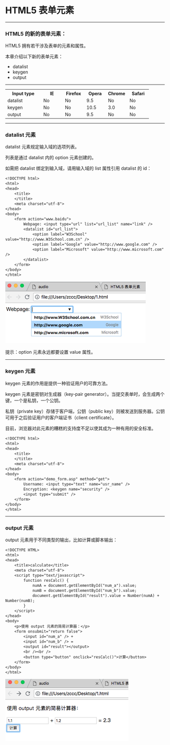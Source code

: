 # HTML5 表单元素

---

### HTML5 的新的表单元素：

HTML5 拥有若干涉及表单的元素和属性。

本章介绍以下新的表单元素：

* datalist
* keygen
* output

---

<table class="dataintable">
<tr>
<th style="width:25%;">Input type</th>
<th style="width:15%;">IE</th>
<th style="width:15%;">Firefox</th>
<th style="width:15%;">Opera</th>
<th style="width:15%;">Chrome</th>
<th style="width:15%;">Safari</th>
</tr>

<tr>
<td>datalist</td>
<td><span class="marked">No</span></td>
<td><span class="marked">No</span></td>
<td>9.5</td>
<td><span class="marked">No</span></td>
<td><span class="marked">No</span></td>
</tr>

<tr>
<td>keygen</td>
<td><span class="marked">No</span></td>
<td><span class="marked">No</span></td>
<td>10.5</td>
<td>3.0</td>
<td><span class="marked">No</span></td>
</tr>

<tr>
<td>output</td>
<td><span class="marked">No</span></td>
<td><span class="marked">No</span></td>
<td>9.5</td>
<td><span class="marked">No</span></td>
<td><span class="marked">No</span></td>
</tr>
</table>

---

### datalist 元素


datalist 元素规定输入域的选项列表。

列表是通过 datalist 内的 option 元素创建的。

如需把 datalist 绑定到输入域，请用输入域的 list 属性引用 datalist 的 id：

```
<!DOCTYPE html>
<html>
<head>
    <title>
    </title>
    <meta charset="utf-8">
</head>
<body>
    <form action="www.baidu">
        Webpage: <input type="url" list="url_list" name="link" />
        <datalist id="url_list">
            <option label="W3School" value="http://www.W3School.com.cn" />
            <option label="Google" value="http://www.google.com" />
            <option label="Microsoft" value="http://www.microsoft.com" />
        </datalist>
    </form>
</body>
</html>
```

![datalist](img/datalist.png)

提示：option 元素永远都要设置 value 属性。

---

### keygen 元素

keygen 元素的作用是提供一种验证用户的可靠方法。

keygen 元素是密钥对生成器（key-pair generator）。当提交表单时，会生成两个键，一个是私钥，一个公钥。

私钥（private key）存储于客户端，公钥（public key）则被发送到服务器。公钥可用于之后验证用户的客户端证书（client certificate）。

目前，浏览器对此元素的糟糕的支持度不足以使其成为一种有用的安全标准。

```
<!DOCTYPE html>
<html>
<head>
    <title>
    </title>
    <meta charset="utf-8">
</head>
<body>
    <form action="demo_form.asp" method="get">
        Username: <input type="text" name="usr_name" />
        Encryption: <keygen name="security" />
        <input type="submit" />
    </form>
</body>
</html>
```

---

### output 元素

output 元素用于不同类型的输出，比如计算或脚本输出：

```
<!DOCTYPE HTML>
<html>
<head>
    <title>calculate</title>
    <meta charset="utf-8">
    <script type="text/javascript">
        function resCalc() {
            numA = document.getElementById("num_a").value;
            numB = document.getElementById("num_b").value;
            document.getElementById("result").value = Number(numA) + Number(numB);
        }
    </script>
</head>
<body>
    <p>使用 output 元素的简易计算器：</p>
    <form onsubmit="return false">
        <input id="num_a" /> +
        <input id="num_b" /> =
        <output id="result"></output>
        <br /><br />
        <button type="button" onclick="resCalc()">计算</button>
    </form>
</body>
</html>
```

![output](img/output.png)
